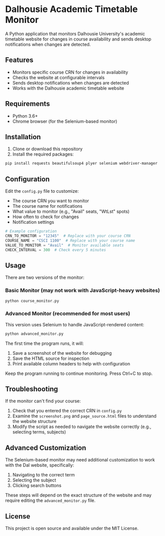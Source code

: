 # Dalhousie Academic Timetable Monitor

A Python application that monitors Dalhousie University's academic timetable website for changes in course availability and sends desktop notifications when changes are detected.

## Features

- Monitors specific course CRN for changes in availability
- Checks the website at configurable intervals
- Sends desktop notifications when changes are detected
- Works with the Dalhousie academic timetable website

## Requirements

- Python 3.6+
- Chrome browser (for the Selenium-based monitor)

## Installation

1. Clone or download this repository
2. Install the required packages:

```bash
pip install requests beautifulsoup4 plyer selenium webdriver-manager
```

## Configuration

Edit the `config.py` file to customize:

- The course CRN you want to monitor
- The course name for notifications
- What value to monitor (e.g., "Avail" seats, "WtLst" spots)
- How often to check for changes
- Notification settings

```python
# Example configuration
CRN_TO_MONITOR = "12345"  # Replace with your course CRN
COURSE_NAME = "CSCI 1100"  # Replace with your course name
VALUE_TO_MONITOR = "Avail"  # Monitor available seats
CHECK_INTERVAL = 300  # Check every 5 minutes
```

## Usage

There are two versions of the monitor:

### Basic Monitor (may not work with JavaScript-heavy websites)

```bash
python course_monitor.py
```

### Advanced Monitor (recommended for most users)

This version uses Selenium to handle JavaScript-rendered content:

```bash
python advanced_monitor.py
```

The first time the program runs, it will:
1. Save a screenshot of the website for debugging
2. Save the HTML source for inspection
3. Print available column headers to help with configuration

Keep the program running to continue monitoring. Press Ctrl+C to stop.

## Troubleshooting

If the monitor can't find your course:

1. Check that you entered the correct CRN in `config.py`
2. Examine the `screenshot.png` and `page_source.html` files to understand the website structure
3. Modify the script as needed to navigate the website correctly (e.g., selecting terms, subjects)

## Advanced Customization

The Selenium-based monitor may need additional customization to work with the Dal website, specifically:

1. Navigating to the correct term
2. Selecting the subject
3. Clicking search buttons

These steps will depend on the exact structure of the website and may require editing the `advanced_monitor.py` file.

## License

This project is open source and available under the MIT License. 